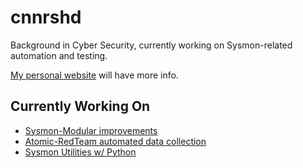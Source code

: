 # cnnrshd

Background in Cyber Security, currently working on Sysmon-related automation and testing.

[My personal website](https://connorshade.com) will have more info.

## Currently Working On

- [Sysmon-Modular improvements](https://github.com/cnnrshd/sysmon-modular)
- [Atomic-RedTeam automated data collection](https://github.com/cnnrshd/atomic-datasets-utils)
- [Sysmon Utilities w/ Python](https://github.com/cnnrshd/sysmon_utils)
